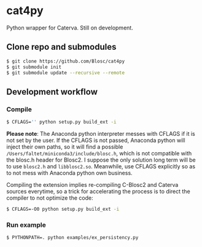 # cat4py

Python wrapper for Caterva.  Still on development.

## Clone repo and submodules

```sh
$ git clone https://github.com/Blosc/cat4py
$ git submodule init
$ git submodule update --recursive --remote 
```

## Development workflow

### Compile

```sh
$ CFLAGS='' python setup.py build_ext -i
```

**Please note**: The Anaconda python interpreter messes with CFLAGS if it is not set by the user.  If the CFLAGS is not passed, Anaconda python will inject their own paths, so it will find a possible `/Users/faltet/miniconda3/include/blosc.h`, which is not compatible with the blosc.h header for Blosc2.  I suppose the only solution long term will be to use `blosc2.h` and `libblosc2.so`.  Meanwhile, use CFLAGS explicitly so as to not mess with Anaconda python own business. 

Compiling the extension implies re-compiling C-Blosc2 and Caterva sources everytime, so a trick for accelerating the process is to direct the compiler to not optimize the code:

```sh
$ CFLAGS=-O0 python setup.py build_ext -i
```

### Run example

```sh
$ PYTHONPATH=. python examples/ex_persistency.py
```
